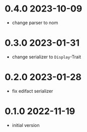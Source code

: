 # 0.4.0 2023-10-09

* change parser to nom

# 0.3.0 2023-01-31

* change serializer to `Display`-Trait

# 0.2.0 2023-01-28

* fix edifact serializer

# 0.1.0 2022-11-19

* initial version